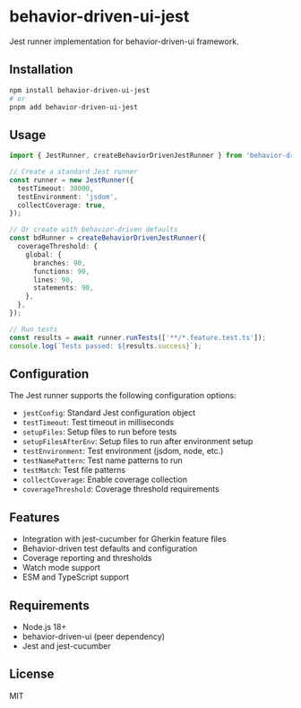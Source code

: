 # behavior-driven-ui-jest

Jest runner implementation for behavior-driven-ui framework.

## Installation

```bash
npm install behavior-driven-ui-jest
# or
pnpm add behavior-driven-ui-jest
```

## Usage

```typescript
import { JestRunner, createBehaviorDrivenJestRunner } from 'behavior-driven-ui-jest';

// Create a standard Jest runner
const runner = new JestRunner({
  testTimeout: 30000,
  testEnvironment: 'jsdom',
  collectCoverage: true,
});

// Or create with behavior-driven defaults
const bdRunner = createBehaviorDrivenJestRunner({
  coverageThreshold: {
    global: {
      branches: 90,
      functions: 90,
      lines: 90,
      statements: 90,
    },
  },
});

// Run tests
const results = await runner.runTests(['**/*.feature.test.ts']);
console.log(`Tests passed: ${results.success}`);
```

## Configuration

The Jest runner supports the following configuration options:

- `jestConfig`: Standard Jest configuration object
- `testTimeout`: Test timeout in milliseconds
- `setupFiles`: Setup files to run before tests
- `setupFilesAfterEnv`: Setup files to run after environment setup
- `testEnvironment`: Test environment (jsdom, node, etc.)
- `testNamePattern`: Test name patterns to run
- `testMatch`: Test file patterns
- `collectCoverage`: Enable coverage collection
- `coverageThreshold`: Coverage threshold requirements

## Features

- Integration with jest-cucumber for Gherkin feature files
- Behavior-driven test defaults and configuration
- Coverage reporting and thresholds
- Watch mode support
- ESM and TypeScript support

## Requirements

- Node.js 18+
- behavior-driven-ui (peer dependency)
- Jest and jest-cucumber

## License

MIT